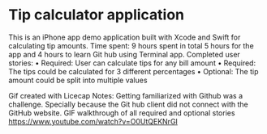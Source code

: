 # Tip calculator application     
This is an iPhone app demo application built with Xcode and Swift for calculating tip amounts. Time spent: 9 hours spent in total 5 hours for the app and 4 hours to learn Git hub using Terminal app.
Completed user stories:
	•	 Required: User can calculate tips for any bill amount
	•	 Required: The tips could be calculated for 3 different percentages
	•	 Optional: The tip amount could be split into multiple values
	
Gif created with Licecap
Notes:
Getting familiarized with Github was a challenge. Specially because the Git hub client did not connect with the GitHub website. 
GIF walkthrough of all required and optional stories 
https://www.youtube.com/watch?v=O0UtQEKNrGI

